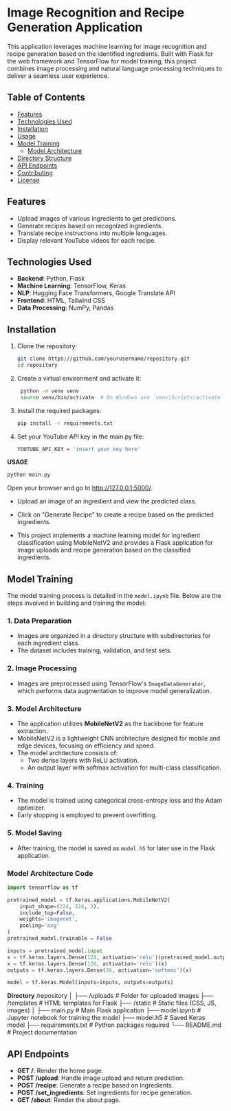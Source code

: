 # Image Recognition and Recipe Generation Application

This application leverages machine learning for image recognition and recipe generation based on the identified ingredients. Built with Flask for the web framework and TensorFlow for model training, this project combines image processing and natural language processing techniques to deliver a seamless user experience.

## Table of Contents

- [Features](#features)
- [Technologies Used](#technologies-used)
- [Installation](#installation)
- [Usage](#usage)
- [Model Training](#model-training)
  - [Model Architecture](#model-architecture)
- [Directory Structure](#directory-structure)
- [API Endpoints](#api-endpoints)
- [Contributing](#contributing)
- [License](#license)

## Features

- Upload images of various ingredients to get predictions.
- Generate recipes based on recognized ingredients.
- Translate recipe instructions into multiple languages.
- Display relevant YouTube videos for each recipe.

## Technologies Used

- **Backend**: Python, Flask
- **Machine Learning**: TensorFlow, Keras
- **NLP**: Hugging Face Transformers, Google Translate API
- **Frontend**: HTML, Tailwind CSS
- **Data Processing**: NumPy, Pandas

## Installation

1. Clone the repository:

   ```bash
   git clone https://github.com/yourusername/repository.git
   cd repository
2. Create a virtual environment and activate it:
   ```bash
    python -m venv venv
    source venv/bin/activate  # On Windows use `venv\Scripts\activate`
3. Install the required packages:
   ```bash
   pip install -r requirements.txt

5. Set your YouTube API key in the main.py file:
   ```bash
   YOUTUBE_API_KEY = 'insert your key here'


**USAGE**
```bash
python main.py
```
Open your browser and go to http://127.0.0.1:5000/.

- Upload an image of an ingredient and view the predicted class.

- Click on "Generate Recipe" to create a recipe based on the predicted ingredients.

- This project implements a machine learning model for ingredient classification using MobileNetV2 and provides a Flask application for image uploads and recipe generation based on the classified ingredients.

## Model Training

The model training process is detailed in the `model.ipynb` file. Below are the steps involved in building and training the model:

### 1. Data Preparation
- Images are organized in a directory structure with subdirectories for each ingredient class.
- The dataset includes training, validation, and test sets.

### 2. Image Processing
- Images are preprocessed using TensorFlow's `ImageDataGenerator`, which performs data augmentation to improve model generalization.

### 3. Model Architecture
- The application utilizes **MobileNetV2** as the backbone for feature extraction.
- MobileNetV2 is a lightweight CNN architecture designed for mobile and edge devices, focusing on efficiency and speed.
- The model architecture consists of:
  - Two dense layers with ReLU activation.
  - An output layer with softmax activation for multi-class classification.

### 4. Training
- The model is trained using categorical cross-entropy loss and the Adam optimizer.
- Early stopping is employed to prevent overfitting.

### 5. Model Saving
- After training, the model is saved as `model.h5` for later use in the Flask application.

### Model Architecture Code
```python
import tensorflow as tf

pretrained_model = tf.keras.applications.MobileNetV2(
    input_shape=(224, 224, 3),
    include_top=False,
    weights='imagenet',
    pooling='avg'
)
pretrained_model.trainable = False

inputs = pretrained_model.input
x = tf.keras.layers.Dense(128, activation='relu')(pretrained_model.output)
x = tf.keras.layers.Dense(128, activation='relu')(x)
outputs = tf.keras.layers.Dense(36, activation='softmax')(x)

model = tf.keras.Model(inputs=inputs, outputs=outputs)

```
**Directory**
/repository
│
├── /uploads                # Folder for uploaded images
├── /templates              # HTML templates for Flask
├── /static                 # Static files (CSS, JS, images)
│
├── main.py                 # Main Flask application
├── model.ipynb             # Jupyter notebook for training the model
├── model.h5                # Saved Keras model
├── requirements.txt        # Python packages required
└── README.md               # Project documentation


## API Endpoints

- **GET /**: Render the home page.
- **POST /upload**: Handle image upload and return prediction.
- **POST /recipe**: Generate a recipe based on ingredients.
- **POST /set_ingredients**: Set ingredients for recipe generation.
- **GET /about**: Render the about page.
